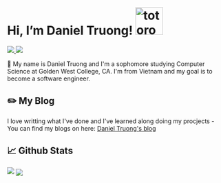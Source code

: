 # Hi, I’m Daniel Truong!   <img src="https://emoji.gg/assets/emoji/9085-totoro.png" width="64px" height="64px" alt="totoro">

<a href="https://www.linkedin.com/in/truong-duy-1122001/"> <img src="https://img.shields.io/badge/-LinkedIn-0e76a8?style=plastic&logo=linkedIn"> </a>   ![](https://komarev.com/ghpvc/?username=anhduy1202&color=blue)

👨 My name is Daniel Truong and I'm a sophomore studying Computer Science at Golden West College, CA. I'm from Vietnam and my goal is to become a software engineer.

## ✏️ My Blog

I love writting what I've done and I've learned along doing my procjects - You can find my blogs on here: <a href="https://danieltruong.hashnode.dev"> Daniel Truong's blog </a>


## 📈 Github Stats

<img src="https://github-readme-stats.vercel.app/api?username=anhduy1202&theme=tokyonight&show_icons=true&count_private=true">

<img align="center" src="https://github-readme-stats.vercel.app/api/top-langs/?username=anhduy1202&theme=tokyonight">




<!---
anhduy1202/anhduy1202 is a ✨ special ✨ repository because its `README.md` (this file) appears on your GitHub profile.
You can click the Preview link to take a look at your changes.
--->
